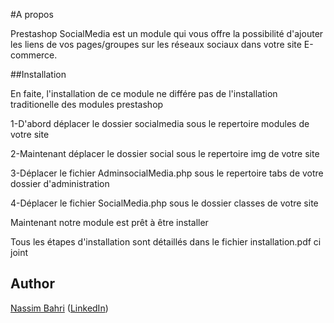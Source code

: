 #A propos

Prestashop SocialMedia est un module qui vous offre la possibilité d'ajouter les liens de vos pages/groupes sur les réseaux sociaux dans votre site E-commerce.

##Installation

En faite, l'installation de ce module ne différe pas de l'installation traditionelle des modules prestashop

1-D'abord déplacer le dossier socialmedia sous le repertoire modules de votre site

2-Maintenant déplacer le dossier social sous le repertoire img de votre site

3-Déplacer le fichier AdminsocialMedia.php sous le repertoire tabs de votre dossier d'administration

4-Déplacer le fichier SocialMedia.php sous le dossier classes de votre site

Maintenant notre module est prêt à être installer

Tous les étapes d'installation sont détaillés dans le fichier installation.pdf ci joint


## Author

[Nassim Bahri](https://www.facebook.com/Bahri.Nassim) ([LinkedIn](http://www.linkedin.com/in/nassimbahri))